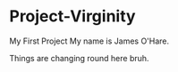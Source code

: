 # Project-Virginity
My First Project
My name is James O'Hare.

Things are changing round here bruh.

